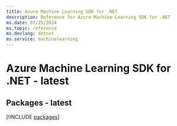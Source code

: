 ```yaml
---
title: Azure Machine Learning SDK for .NET
description: Reference for Azure Machine Learning SDK for .NET
ms.date: 07/25/2024
ms.topic: reference
ms.devlang: dotnet
ms.service: machinelearning
---
```

# Azure Machine Learning SDK for .NET - latest
## Packages - latest
[!INCLUDE [packages](machine-learning-index.md)]